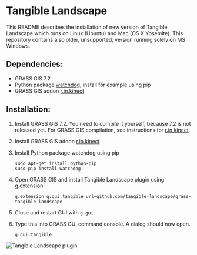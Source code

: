 Tangible Landscape
==================
This README describes the installation of new version of Tangible Landscape which runs on Linux (Ubuntu) and Mac (OS X Yosemite). This repository contains also older, unsupported, version running solely on MS Windows.

Dependencies:
-------------

-   GRASS GIS 7.2
-   Python package [watchdog](https://pypi.python.org/pypi/watchdog),
    install for example using pip
-   GRASS GIS addon
    [r.in.kinect](https://github.com/ncsu-osgeorel/r.in.kinect)

Installation:
-------------

1.  Install GRASS GIS 7.2. You need to compile it yourself, because 7.2 is not released yet. For GRASS GIS compilation, see instructions for [r.in.kinect](https://github.com/ncsu-osgeorel/r.in.kinect).
2.  Install GRASS GIS addon
    [r.in.kinect](https://github.com/ncsu-osgeorel/r.in.kinect)
3.  Install Python package watchdog using pip

        sudo apt-get install python-pip
        sudo pip install watchdog
    
4.  Open GRASS GIS and install Tangible Landscape plugin using g.extension:

        g.extension g.gui.tangible url=github.com/tangible-landscape/grass-tangible-landscape

6. Close and restart GUI with `g.gui`.
5.  Type this into GRASS GUI command console. A dialog
    should now open.

        g.gui.tangible
    
![Tangible Landscape plugin](https://github.com/ncsu-osgeorel/grass-tangible-landscape/blob/master/tangible_landscape_dialog.png "Tangible Landscape plugin")


